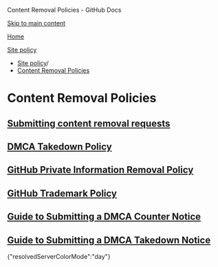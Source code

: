 Content Removal Policies - GitHub Docs

[Skip to main content](#main-content)

[Home](/es)

[Site policy](/es/site-policy)

* [Site policy](/es/site-policy)/
* [Content Removal Policies](/es/site-policy/content-removal-policies)

Content Removal Policies
==========

[Submitting content removal requests](/es/site-policy/content-removal-policies/submitting-content-removal-requests)
----------

[DMCA Takedown Policy](/es/site-policy/content-removal-policies/dmca-takedown-policy)
----------

[GitHub Private Information Removal Policy](/es/site-policy/content-removal-policies/github-private-information-removal-policy)
----------

[GitHub Trademark Policy](/es/site-policy/content-removal-policies/github-trademark-policy)
----------

[Guide to Submitting a DMCA Counter Notice](/es/site-policy/content-removal-policies/guide-to-submitting-a-dmca-counter-notice)
----------

[Guide to Submitting a DMCA Takedown Notice](/es/site-policy/content-removal-policies/guide-to-submitting-a-dmca-takedown-notice)
----------

{"resolvedServerColorMode":"day"}
